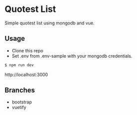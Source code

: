# Quotest List

Simple quotest list using mongodb and vue.

## Usage

- Clone this repo
- Set .env from .env-sample with your mongodb credentials.

```bash
$ npm run dev
```

http://localhost:3000

## Branches

- bootstrap
- vuetify
